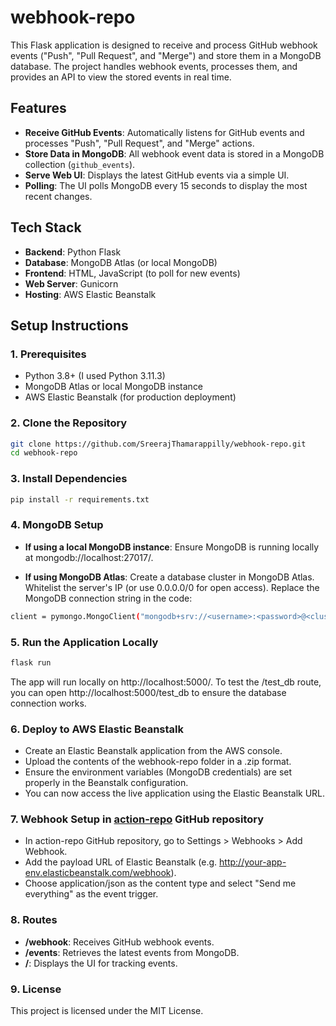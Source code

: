 # webhook-repo

This Flask application is designed to receive and process GitHub webhook events ("Push", "Pull Request", and "Merge") and store them in a MongoDB database. The project handles webhook events, processes them, and provides an API to view the stored events in real time.

## Features

- **Receive GitHub Events**: Automatically listens for GitHub events and processes "Push", "Pull Request", and "Merge" actions.
- **Store Data in MongoDB**: All webhook event data is stored in a MongoDB collection (`github_events`).
- **Serve Web UI**: Displays the latest GitHub events via a simple UI.
- **Polling**: The UI polls MongoDB every 15 seconds to display the most recent changes.

## Tech Stack

- **Backend**: Python Flask
- **Database**: MongoDB Atlas (or local MongoDB)
- **Frontend**: HTML, JavaScript (to poll for new events)
- **Web Server**: Gunicorn
- **Hosting**: AWS Elastic Beanstalk

## Setup Instructions

### 1. Prerequisites

- Python 3.8+ (I used Python 3.11.3)
- MongoDB Atlas or local MongoDB instance
- AWS Elastic Beanstalk (for production deployment)

### 2. Clone the Repository

```bash
git clone https://github.com/SreerajThamarappilly/webhook-repo.git
cd webhook-repo
```

### 3. Install Dependencies

```bash
pip install -r requirements.txt
```

### 4. MongoDB Setup

- **If using a local MongoDB instance**: Ensure MongoDB is running locally at mongodb://localhost:27017/.

- **If using MongoDB Atlas**: Create a database cluster in MongoDB Atlas. Whitelist the server's IP (or use 0.0.0.0/0 for open access). Replace the MongoDB connection string in the code: 

```bash
client = pymongo.MongoClient("mongodb+srv://<username>:<password>@<cluster>.mongodb.net/webhook_db?retryWrites=true&w=majority")
```

### 5. Run the Application Locally

```bash
flask run
```

The app will run locally on http://localhost:5000/. To test the /test_db route, you can open http://localhost:5000/test_db to ensure the database connection works.

### 6. Deploy to AWS Elastic Beanstalk

- Create an Elastic Beanstalk application from the AWS console.
- Upload the contents of the webhook-repo folder in a .zip format.
- Ensure the environment variables (MongoDB credentials) are set properly in the Beanstalk configuration.
- You can now access the live application using the Elastic Beanstalk URL.

### 7. Webhook Setup in [action-repo](https://github.com/SreerajThamarappilly/action-repo.git) GitHub repository 

- In action-repo GitHub repository, go to Settings > Webhooks > Add Webhook.
- Add the payload URL of Elastic Beanstalk (e.g. http://your-app-env.elasticbeanstalk.com/webhook).
- Choose application/json as the content type and select "Send me everything" as the event trigger.

### 8. Routes

- **/webhook**: Receives GitHub webhook events.
- **/events**: Retrieves the latest events from MongoDB.
- **/**: Displays the UI for tracking events.

### 9. License

This project is licensed under the MIT License.
